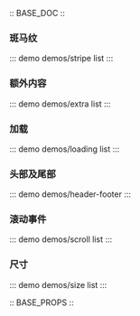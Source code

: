 :: BASE_DOC ::

### 斑马纹
::: demo demos/stripe list
:::

### 额外内容
::: demo demos/extra list
:::

### 加载
::: demo demos/loading list
:::

### 头部及尾部
::: demo demos/header-footer 
:::

### 滚动事件
::: demo demos/scroll list
:::

### 尺寸
::: demo demos/size list
:::

:: BASE_PROPS ::